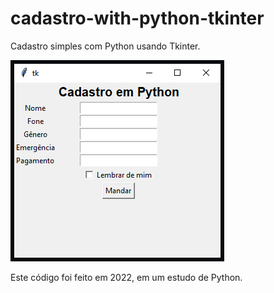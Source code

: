 # cadastro-with-python-tkinter
Cadastro simples com Python usando Tkinter.

![Screenshot](screenshot.png)

Este código foi feito em 2022, em um estudo de Python.

